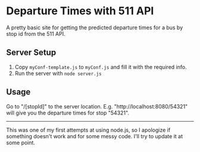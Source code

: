 # Departure Times with 511 API

A pretty basic site for getting the predicted departure times for a bus by stop
id from the 511 API. 

## Server Setup

1. Copy `myConf-template.js` to `myConf.js` and fill it with the required info.
2. Run the server with `node server.js`

## Usage

Go to "/[stopId]" to the server location. E.g. "http://localhost:8080/54321"
will give you the departure times for stop "54321".

---
This was one of my first attempts at using node.js, so I apologize if something
doesn't work and for some messy code. I'll try to update it at some point. 
